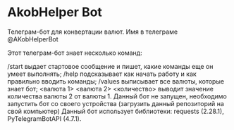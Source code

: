 # AkobHelper Bot
Телеграм-бот для конвертации валют. Имя в телеграме @AKobHelperBot

Этот телеграм-бот знает несколько команд:

/start выдает стартовое сообщение и пишет, какие команды еще он умеет выполнять;
/help подсказывает как начать работу и как правильно вводить команды;
/values выписывает все валюты, которые знает бот;
<валюта 1> <валюта 2> <количество> выводит значение количества валюты 2 от валюты 1.
Данный бот не запущен, необходимо запустить бот со своего устройства (загрузить данный репозиторий на свой компьютер) Данный бот использует библиотеки: requests (2.28.1), PyTelegramBotAPI (4.7.1).
